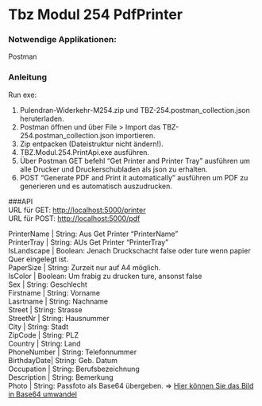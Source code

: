 <h1 class="code-line" data-line-start=0 data-line-end=1 ><a id="Tbz_Modul_254_PdfPrinter_0"></a>Tbz Modul 254 PdfPrinter</h1>
<h3 class="code-line" data-line-start=2 data-line-end=3 ><a id="Notwendige_Applikationen_2"></a>Notwendige Applikationen:</h3>
<p class="has-line-data" data-line-start="3" data-line-end="4">Postman</p>
<h3 class="code-line" data-line-start=5 data-line-end=6 ><a id="Anleitung_5"></a>Anleitung</h3>
<p class="has-line-data" data-line-start="6" data-line-end="7">Run exe:</p>
<ol>
<li class="has-line-data" data-line-start="7" data-line-end="8">Pulendran-Widerkehr-M254.zip und TBZ-254.postman_collection.json heruterladen.</li>
<li class="has-line-data" data-line-start="8" data-line-end="9">Postman öffnen und über File &gt; Import das TBZ-254.postman_collection.json importieren.</li>
<li class="has-line-data" data-line-start="9" data-line-end="10">Zip entpacken (Dateistruktur nicht ändern!).</li>
<li class="has-line-data" data-line-start="10" data-line-end="11">TBZ.Modul.254.PrintApi.exe ausführen.</li>
<li class="has-line-data" data-line-start="11" data-line-end="12">Über Postman GET befehl “Get Printer and Printer Tray” ausführen um alle Drucker und Druckerschubladen als json zu erhalten.</li>
<li class="has-line-data" data-line-start="12" data-line-end="13">POST “Generate PDF and Print it automatically” ausführen um PDF zu generieren und es automatisch auszudrucken.</li>
</ol>
<p class="has-line-data" data-line-start="16" data-line-end="19">###API<br>
URL für GET: <a href="http://localhost:5000/printer">http://localhost:5000/printer</a><br>
URL für POST: <a href="http://localhost:5000/pdf">http://localhost:5000/pdf</a></p>
<p class="has-line-data" data-line-start="20" data-line-end="38">PrinterName | String: Aus Get Printer “PrinterName”<br>
PrinterTray | String: AUs Get Printer “PrinterTray”<br>
IsLandscape | Boolean: Jenach Druckschacht false oder ture wenn papier Quer eingelegt ist.<br>
PaperSize   | String: Zurzeit nur auf A4 möglich.<br>
IsColor     | Boolean: Um frabig zu drucken ture, ansonst false<br>
Sex         | String: Geschlecht<br>
Firstname   | String: Vorname<br>
Lasrtname   | String: Nachname<br>
Street      | String: Strasse<br>
StreetNr    | String: Hausnummer<br>
City        | String: Stadt<br>
ZipCode     | String: PLZ<br>
Country     | String: Land<br>
PhoneNumber | String: Telefonnummer<br>
BirthdayDate| String: Geb. Datum<br>
Occupation  | String: Berufsbezeichnung<br>
Description | String: Bemerkung<br>
Photo       | String: Passfoto als Base64 übergeben. =&gt; <a href="https://base64.guru/converter/encode/image">Hier können Sie das Bild in Base64 umwandel</a></p>
